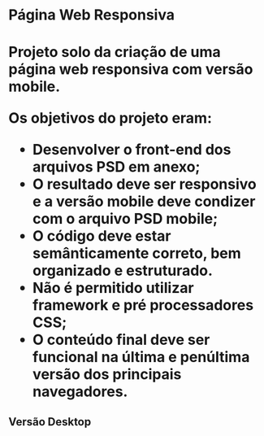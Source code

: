 <h1> Página Web Responsiva <h1>
<p>Projeto solo da criação de uma página web responsiva com versão mobile. </p>
<p>Os objetivos do projeto eram:
  <ul>
    <li>Desenvolver o front-end dos arquivos PSD em anexo;
    <li>O resultado deve ser responsivo e a versão mobile deve condizer com o arquivo PSD mobile;
    <li>O código deve estar semânticamente correto, bem organizado e estruturado.
    <li>Não é permitido utilizar framework e pré processadores CSS;
    <li>O conteúdo final deve ser funcional na última e penúltima versão dos principais navegadores.
  </ul>
  </p>
  <h2>Versão Desktop</h2>
<img src="https://github.com/HandreMelo/responsive-webpage-sample1/prints/desktop.jpg" alt="Print da página versão Desktop></img>
<h2>Versão Mobile</h2>
<img src="https://github.com/HandreMelo/responsive-webpage-sample1/prints/mobile.jpg" alt="Print da página versão Mobile></img>
